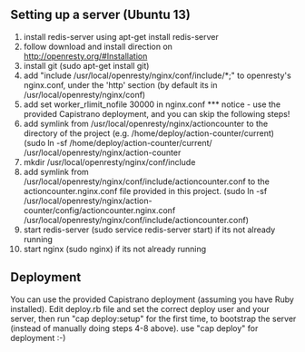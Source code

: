 Setting up a server (Ubuntu 13)
---------------------------------
1) install redis-server using apt-get install redis-server
2) follow download and install direction on http://openresty.org/#Installation
3) install git (sudo apt-get install git)
4) add "include /usr/local/openresty/nginx/conf/include/*;" to openresty's nginx.conf, under the 'http' section (by default its in /usr/local/openresty/nginx/conf)
5) add set worker_rlimit_nofile 30000 in nginx.conf
*** notice - use the provided Capistrano deployment, and you can skip the following steps!
6) add symlink from /usr/local/openresty/nginx/actioncounter to the directory of the project (e.g. /home/deploy/action-counter/current) (sudo ln -sf /home/deploy/action-counter/current/ /usr/local/openresty/nginx/action-counter
7) mkdir /usr/local/openresty/nginx/conf/include
8) add symlink from /usr/local/openresty/nginx/conf/include/actioncounter.conf to the actioncounter.nginx.conf file provided in this project. (sudo ln -sf /usr/local/openresty/nginx/action-counter/config/actioncounter.nginx.conf /usr/local/openresty/nginx/conf/include/actioncounter.conf)
9) start redis-server (sudo service redis-server start) if its not already running
10) start nginx (sudo nginx) if its not already running



Deployment
-----------------
You can use the provided Capistrano deployment (assuming you have Ruby installed).
Edit deploy.rb file and set the correct deploy user and your server,
then run "cap deploy:setup" for the first time, to bootstrap the server (instead of manually doing steps 4-8 above).
use "cap deploy" for deployment :-)



